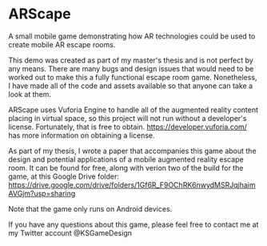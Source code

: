# ARScape
A small mobile game demonstrating how AR technologies could be used to create mobile AR escape rooms.

This demo was created as part of my master's thesis and is not perfect by any means. There are many bugs and design issues
that would need to be worked out to make this a fully functional escape room game. Nonetheless, I have made all of the code
and assets available so that anyone can take a look at them.

ARScape uses Vuforia Engine to handle all of the augmented reality content placing in virtual space, so this project will not
run without a developer's license. Fortunately, that is free to obtain. https://developer.vuforia.com/ has more information
on obtaining a license. 

As part of my thesis, I wrote a paper that accompanies this game about the design and potential applications of a mobile 
augmented reality escape room. It can be found for free, along with verion two of the build for the game, at this 
Google Drive folder: https://drive.google.com/drive/folders/1Gf6R_F9OChRK6nwydMSRJqjhaimAVGjm?usp=sharing

Note that the game only runs on Android devices.

If you have any questions about this game, please feel free to contact me at my Twitter account @KSGameDesign
